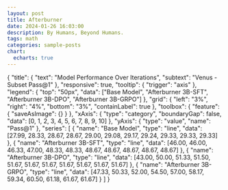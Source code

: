 ```yaml
---
layout: post
title: Afterburner
date: 2024-01-26 16:03:00
description: By Humans, Beyond Humans.
tags: math
categories: sample-posts
chart:
  echarts: true
---
```


{
    "title": {
        "text": "Model Performance Over Iterations",
        "subtext": "Venus - Subset Pass@1"
    },
    "responsive": true,
    "tooltip": {
        "trigger": "axis"
    },
    "legend": {
        "top": "50px",
        "data": ["Base Model", "Afterburner 3B-SFT", "Afterburner 3B-DPO", "Afterburner 3B-GRPO"]
    },
    "grid": {
        "left": "3%",
        "right": "4%",
        "bottom": "3%",
        "containLabel": true
    },
    "toolbox": {
        "feature": {
        "saveAsImage": {}
        }
    },
    "xAxis": {
        "type": "category",
        "boundaryGap": false,
        "data": [0, 1, 2, 3, 4, 5, 6, 7, 8, 9, 10]
    },
    "yAxis": {
        "type": "value",
        "name": "Pass@1"
    },
    "series": [
        {
            "name": "Base Model",
            "type": "line",
            "data": [27.99, 28.33, 28.67, 28.67, 29.00, 29.08, 29.17, 29.24, 29.33, 29.33, 29.33]
        },
        {
            "name": "Afterburner 3B-SFT",
            "type": "line",
            "data": [46.00, 46.00, 46.33, 47.00, 48.33, 48.33, 48.67, 48.67, 48.67, 48.67, 48.67]
        },
        {
            "name": "Afterburner 3B-DPO",
            "type": "line",
            "data": [43.00, 50.00, 51.33, 51.50, 51.67, 51.67, 51.67, 51.67, 51.67, 51.67, 51.67]
        },
        {
            "name": "Afterburner 3B-GRPO",
            "type": "line",
            "data": [47.33, 50.33, 52.00, 54.50, 57.00, 58.17, 59.34, 60.50, 61.18, 61.67, 61.67]
        }
    ]
}
